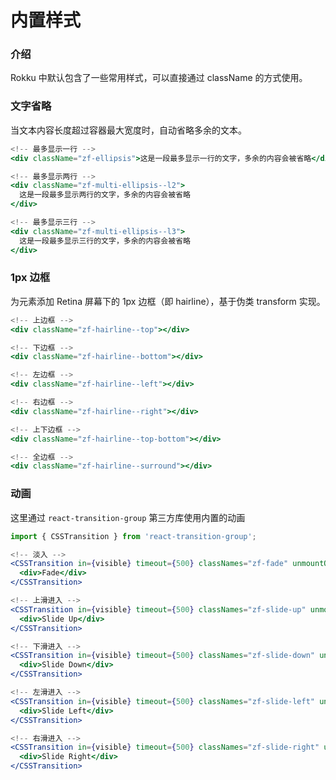 # 内置样式

### 介绍

Rokku 中默认包含了一些常用样式，可以直接通过 className 的方式使用。

### 文字省略

当文本内容长度超过容器最大宽度时，自动省略多余的文本。

```jsx
<!-- 最多显示一行 -->
<div className="zf-ellipsis">这是一段最多显示一行的文字，多余的内容会被省略</div>

<!-- 最多显示两行 -->
<div className="zf-multi-ellipsis--l2">
  这是一段最多显示两行的文字，多余的内容会被省略
</div>

<!-- 最多显示三行 -->
<div className="zf-multi-ellipsis--l3">
  这是一段最多显示三行的文字，多余的内容会被省略
</div>
```

### 1px 边框

为元素添加 Retina 屏幕下的 1px 边框（即 hairline），基于伪类 transform 实现。

```jsx
<!-- 上边框 -->
<div className="zf-hairline--top"></div>

<!-- 下边框 -->
<div className="zf-hairline--bottom"></div>

<!-- 左边框 -->
<div className="zf-hairline--left"></div>

<!-- 右边框 -->
<div className="zf-hairline--right"></div>

<!-- 上下边框 -->
<div className="zf-hairline--top-bottom"></div>

<!-- 全边框 -->
<div className="zf-hairline--surround"></div>
```

### 动画

这里通过 `react-transition-group` 第三方库使用内置的动画

```js
import { CSSTransition } from 'react-transition-group';
```


```jsx
<!-- 淡入 -->
<CSSTransition in={visible} timeout={500} classNames="zf-fade" unmountOnExit>
  <div>Fade</div>
</CSSTransition>

<!-- 上滑进入 -->
<CSSTransition in={visible} timeout={500} classNames="zf-slide-up" unmountOnExit>
  <div>Slide Up</div>
</CSSTransition>

<!-- 下滑进入 -->
<CSSTransition in={visible} timeout={500} classNames="zf-slide-down" unmountOnExit>
  <div>Slide Down</div>
</CSSTransition>

<!-- 左滑进入 -->
<CSSTransition in={visible} timeout={500} classNames="zf-slide-left" unmountOnExit>
  <div>Slide Left</div>
</CSSTransition>

<!-- 右滑进入 -->
<CSSTransition in={visible} timeout={500} classNames="zf-slide-right" unmountOnExit>
  <div>Slide Right</div>
</CSSTransition>
```
